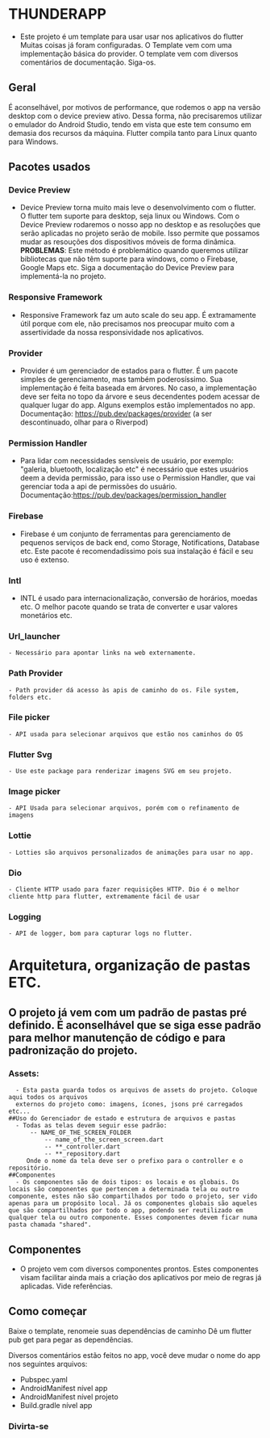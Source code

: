 # THUNDERAPP

* Este projeto é um template para usar usar nos aplicativos do flutter
Muitas coisas já foram configuradas. O Template vem com uma implementação básica do provider. 
O template vem com diversos comentários de documentação. Siga-os. 
## Geral
É aconselhável, por motivos de performance, que rodemos o app na versão desktop com o device preview ativo. Dessa forma, não precisaremos utilizar o emulador do Android Studio, tendo em vista que este tem consumo em demasia dos recursos da máquina. Flutter compila tanto para Linux quanto para Windows.
## Pacotes usados
   ### Device Preview
   -  Device Preview torna muito mais leve o desenvolvimento com o flutter. O flutter tem suporte para desktop, seja linux ou Windows. Com o Device Preview
    rodaremos o nosso app no desktop e as resoluções que serão aplicadas no projeto serão de mobile. Isso permite que possamos mudar as resouções dos
    dispositivos móveis de forma dinâmica. **PROBLEMAS**: Este método é problemático quando queremos utilizar bibliotecas que não têm suporte para windows,
    como o Firebase, Google Maps etc. Siga a documentação do Device Preview para implementá-la no projeto. 
   ### Responsive Framework
   -  Responsive Framework faz um auto scale do seu app. É extramamente útil porque com ele, não precisamos nos preocupar muito com a assertividade da nossa responsividade nos aplicativos. 
   ### Provider
   -  Provider é um gerenciador de estados para o flutter. É um pacote simples de gerenciamento, mas também poderosíssimo. Sua implementação é feita baseada em árvores. No caso, a implementação deve ser feita no topo da árvore e seus decendentes podem acessar de qualquer lugar do app. Alguns exemplos estão implementados no app. Documentação: https://pub.dev/packages/provider (a ser descontinuado, olhar para o Riverpod)
   ### Permission Handler
   -  Para lidar com necessidades sensíveis de usuário, por exemplo: "galeria, bluetooth, localização etc" é necessário que estes usuários deem a devida permissão, para isso use o Permission Handler, que vai gerenciar toda a api de permissões do usuário. 
    Documentação:https://pub.dev/packages/permission_handler
   ### Firebase
   -  Firebase é um conjunto de ferramentas para gerenciamento de pequenos serviços de back end, como Storage, Notifications, Database etc. Este pacote é recomendadíssimo pois sua instalação é fácil e seu uso é extenso.
   ### Intl
   - INTL é usado para internacionalização, conversão de horários, moedas etc. O melhor pacote quando se trata de converter e usar valores monetários etc.
   ### Url_launcher
    - Necessário para apontar links na web externamente.
   ### Path Provider
    - Path provider dá acesso às apis de caminho do os. File system, folders etc. 
   ### File picker
    - API usada para selecionar arquivos que estão nos caminhos do OS
   ### Flutter Svg
    - Use este package para renderizar imagens SVG em seu projeto.
   ### Image picker
    - API Usada para selecionar arquivos, porém com o refinamento de imagens
   ### Lottie
    - Lotties são arquivos personalizados de animações para usar no app.
   ### Dio
    - Cliente HTTP usado para fazer requisições HTTP. Dio é o melhor cliente http para flutter, extremamente fácil de usar
   ### Logging
    - API de logger, bom para capturar logs no flutter.
# Arquitetura, organização de pastas ETC.
  ## O projeto já vem com um padrão de pastas pré definido. É aconselhável que se siga esse padrão para melhor manutenção de código e para padronização do projeto.
   ### Assets:
      - Esta pasta guarda todos os arquivos de assets do projeto. Coloque aqui todos os arquivos 
      externos do projeto como: imagens, ícones, jsons pré carregados etc...
    ##Uso do Gerenciador de estado e estrutura de arquivos e pastas
      - Todas as telas devem seguir esse padrão: 
          -- NAME_OF_THE_SCREEN_FOLDER
              -- name_of_the_screen_screen.dart
              -- **_controller.dart
              -- **_repository.dart
         Onde o nome da tela deve ser o prefixo para o controller e o repositório.
    ##Componentes
      - Os componentes são de dois tipos: os locais e os globais. Os locais são componentes que pertencem a determinada tela ou outro componente, estes não são compartilhados por todo o projeto, ser vido apenas para um propósito local. Já os componentes globais são aqueles que são compartilhados por todo o app, podendo ser reutilizado em qualquer tela ou outro componente. Esses componentes devem ficar numa pasta chamada "shared". 
## Componentes
-  O projeto vem com diversos componentes prontos. Estes componentes visam facilitar ainda mais a criação dos aplicativos por meio de regras já aplicadas. Vide referências.
## Como começar
Baixe o template, renomeie suas dependências de caminho
Dê um flutter pub get para pegar as dependências.

Diversos comentários estão feitos no app, você deve mudar o nome do app nos seguintes arquivos:
- Pubspec.yaml
- AndroidManifest nível app
- AndroidManifest nível projeto
- Build.gradle nível app
### Divirta-se
